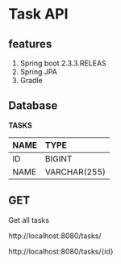 
# Task API

## features

1. Spring boot 2.3.3.RELEAS
1. Spring JPA
1. Gradle

## Database

__TASKS__

|NAME|TYPE        |
|:---|:-----------|
|ID  |BIGINT      |
|NAME|VARCHAR(255)|


## GET

Get all tasks

http://localhost:8080/tasks/

http://localhost:8080/tasks/{id}
